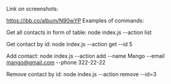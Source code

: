Link on screenshots:

https://ibb.co/album/N90wYP
Examples of commands:

Get all contacts in form of table:
node index.js --action list

Get contact by id:
node index.js --action get --id 5

Add contact:
node index.js --action add --name Mango --email mango@gmail.com --phone 322-22-22

Remove contact by id:
node index.js --action remove --id=3
